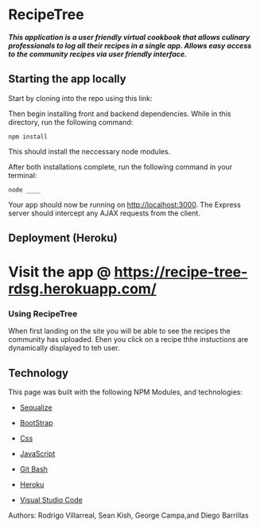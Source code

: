 # RecipeTree

<h5>
This application is a user friendly virtual cookbook that allows culinary professionals to log all their recipes in a single app. Allows easy access to the community recipes via user friendly interface.
</h5>

## Starting the app locally

Start by cloning into the repo using this link: 

Then begin installing front and backend dependencies. While in this directory, run the following command:

```
npm install
```

This should install the neccessary node modules.

After both installations complete, run the following command in your terminal:

```
node ____
```

Your app should now be running on <http://localhost:3000>. The Express server should intercept any AJAX requests from the client.

## Deployment (Heroku)

# Visit the app @ https://recipe-tree-rdsg.herokuapp.com/

<h3> Using RecipeTree</h3>

When first landing on the site you will be able to see the recipes the community has uploaded. Ehen you click on a recipe thhe instuctions are dynamically displayed to teh user. 

<h2>Technology</h2>
This page was built with the following NPM Modules, and technologies:

* [Sequalize](https://www.npmjs.com/package/sequelize)

* [BootStrap](https://getbootstrap.com/)

* [Css](https://developer.mozilla.org/en-US/docs/Web/CSS)

* [JavaScript](https://developer.mozilla.org/en-US/docs/Web/JavaScript/Reference)

* [Git Bash](https://gitforwindows.org/)

* [Heroku](https://id.heroku.com/login)

* [Visual Studio Code](https://code.visualstudio.com/)

Authors: Rodrigo Villarreal, Sean Kish, George Campa,and Diego Barrillas  








